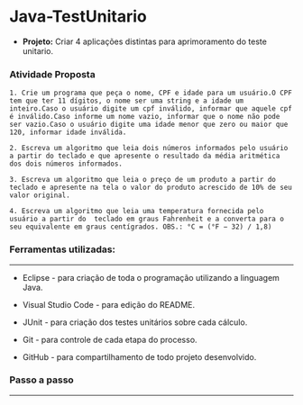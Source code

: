 # Java-TestUnitario

- __Projeto:__ Criar 4 aplicações distintas para aprimoramento do teste unitario.

### __Atividade Proposta__
~~~
1. Crie um programa que peça o nome, CPF e idade para um usuário.O CPF tem que ter 11 dígitos, o nome ser uma string e a idade um inteiro.Caso o usuário digite um cpf inválido, informar que aquele cpf é inválido.Caso informe um nome vazio, informar que o nome não pode ser vazio.Caso o usuário digite uma idade menor que zero ou maior que 120, informar idade inválida.
~~~
~~~
2. Escreva um algoritmo que leia dois números informados pelo usuário a partir do teclado e que apresente o resultado da média aritmética dos dois números informados.
~~~
~~~
3. Escreva um algoritmo que leia o preço de um produto a partir do teclado e apresente na tela o valor do produto acrescido de 10% de seu valor original.
~~~
~~~
4. Escreva um algoritmo que leia uma temperatura fornecida pelo usuário a partir do  teclado em graus Fahrenheit e a converta para o seu equivalente em graus centígrados. OBS.: °C = (°F − 32) / 1,8)
~~~
### __Ferramentas utilizadas:__
---
- Eclipse - para criação de toda o programação utilizando a linguagem Java.

- Visual Studio Code - para edição do README.

- JUnit - para criação dos testes unitários sobre cada cálculo.

- Git - para controle de cada etapa do processo.

- GitHub - para compartilhamento de todo projeto desenvolvido.   


### __Passo a passo__
---
